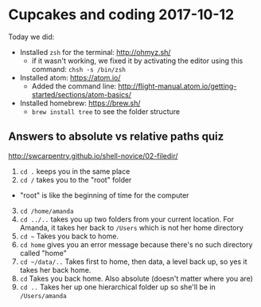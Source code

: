 # Cupcakes and coding 2017-10-12

Today we did:

- Installed `zsh` for the terminal: http://ohmyz.sh/
  - if it wasn't working, we fixed it by activating the editor using this command: `chsh -s /bin/zsh`
- Installed atom: https://atom.io/
  - Added the command line: http://flight-manual.atom.io/getting-started/sections/atom-basics/
- Installed homebrew: https://brew.sh/
  - `brew install tree` to see the folder structure

## Answers to absolute vs relative paths quiz

http://swcarpentry.github.io/shell-novice/02-filedir/

1. `cd .` keeps you in the same place
2. `cd /` takes you to the "root" folder
  - "root" is like the beginning of time for the computer
3. `cd /home/amanda`
4. `cd ../..` takes you up two folders from your current location. For Amanda, it takes her back to `/Users` which is not her home directory
5. `cd ~` Takes you back to home.
6. `cd home` gives you an error message because there's no such directory called "home"
1. `cd ~/data/..` Takes first to home, then data, a level back up, so yes it takes her back home.
1. `cd` Takes you back home. Also absolute (doesn't matter where you are)
1. `cd ..` Takes her up one hierarchical folder up so she'll be in `/Users/amanda`
